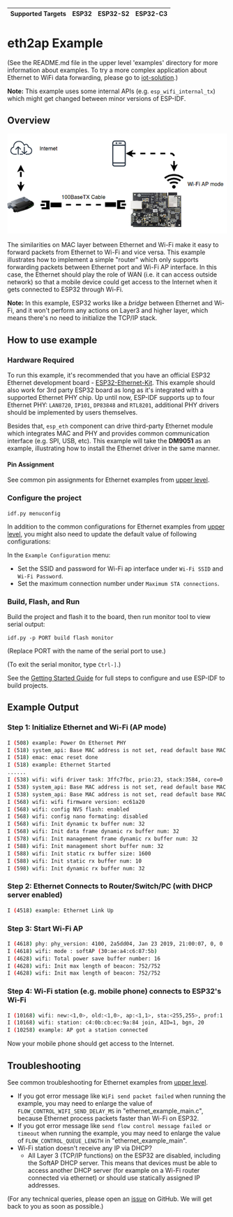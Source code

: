| Supported Targets | ESP32 | ESP32-S2 | ESP32-C3 |
| ----------------- | ----- | -------- | -------- |

# eth2ap Example
(See the README.md file in the upper level 'examples' directory for more information about examples. To try a more complex application about Ethernet to WiFi data forwarding, please go to [iot-solution](https://github.com/espressif/esp-iot-solution/tree/release/v1.0/examples/eth2wifi).)

**Note:** This example uses some internal APIs (e.g. `esp_wifi_internal_tx`) which might get changed between minor versions of ESP-IDF.

## Overview
![eth2ap](eth2ap.png)

The similarities on MAC layer between Ethernet and Wi-Fi make it easy to forward packets from Ethernet to Wi-Fi and vice versa. This example illustrates how to implement a simple "router" which only supports forwarding packets between Ethernet port and Wi-Fi AP interface. In this case, the Ethernet should play the role of WAN (i.e. it can access outside network) so that a mobile device could get access to the Internet when it gets connected to ESP32 through Wi-Fi.

**Note:** In this example, ESP32 works like a *bridge* between Ethernet and Wi-Fi, and it won't perform any actions on Layer3 and higher layer, which means there's no need to initialize the TCP/IP stack.

## How to use example

### Hardware Required

To run this example, it's recommended that you have an official ESP32 Ethernet development board - [ESP32-Ethernet-Kit](https://docs.espressif.com/projects/esp-idf/en/latest/hw-reference/get-started-ethernet-kit.html). This example should also work for 3rd party ESP32 board as long as it's integrated with a supported Ethernet PHY chip. Up until now, ESP-IDF supports up to four Ethernet PHY: `LAN8720`, `IP101`, `DP83848` and `RTL8201`, additional PHY drivers should be implemented by users themselves.

Besides that, `esp_eth` component can drive third-party Ethernet module which integrates MAC and PHY and provides common communication interface (e.g. SPI, USB, etc). This example will take the **DM9051** as an example, illustrating how to install the Ethernet driver in the same manner.

#### Pin Assignment

See common pin assignments for Ethernet examples from [upper level](../README.md#common-pin-assignments).

### Configure the project

```
idf.py menuconfig
```

In addition to the common configurations for Ethernet examples from [upper level](../README.md#common-configurations), you might also need to update the default value of following configurations:

In the `Example Configuration` menu:
* Set the SSID and password for Wi-Fi ap interface under `Wi-Fi SSID` and `Wi-Fi Password`.
* Set the maximum connection number under `Maximum STA connections`.

### Build, Flash, and Run

Build the project and flash it to the board, then run monitor tool to view serial output:

```
idf.py -p PORT build flash monitor
```

(Replace PORT with the name of the serial port to use.)

(To exit the serial monitor, type ``Ctrl-]``.)

See the [Getting Started Guide](https://docs.espressif.com/projects/esp-idf/en/latest/get-started/index.html) for full steps to configure and use ESP-IDF to build projects.

## Example Output

### Step 1: Initialize Ethernet and Wi-Fi (AP mode)

```bash
I (508) example: Power On Ethernet PHY
I (518) system_api: Base MAC address is not set, read default base MAC address from BLK0 of EFUSE
I (518) emac: emac reset done
I (518) example: Ethernet Started
......
I (538) wifi: wifi driver task: 3ffc7fbc, prio:23, stack:3584, core=0
I (538) system_api: Base MAC address is not set, read default base MAC address from BLK0 of EFUSE
I (538) system_api: Base MAC address is not set, read default base MAC address from BLK0 of EFUSE
I (568) wifi: wifi firmware version: ec61a20
I (568) wifi: config NVS flash: enabled
I (568) wifi: config nano formating: disabled
I (568) wifi: Init dynamic tx buffer num: 32
I (568) wifi: Init data frame dynamic rx buffer num: 32
I (578) wifi: Init management frame dynamic rx buffer num: 32
I (588) wifi: Init management short buffer num: 32
I (588) wifi: Init static rx buffer size: 1600
I (588) wifi: Init static rx buffer num: 10
I (598) wifi: Init dynamic rx buffer num: 32
```

### Step 2: Ethernet Connects to Router/Switch/PC (with DHCP server enabled)

```bash
I (4518) example: Ethernet Link Up
```

### Step 3: Start Wi-Fi AP

```bash
I (4618) phy: phy_version: 4100, 2a5dd04, Jan 23 2019, 21:00:07, 0, 0
I (4618) wifi: mode : softAP (30:ae:a4:c6:87:5b)
I (4628) wifi: Total power save buffer number: 16
I (4628) wifi: Init max length of beacon: 752/752
I (4628) wifi: Init max length of beacon: 752/752
```

### Step 4: Wi-Fi station (e.g. mobile phone) connects to ESP32's Wi-Fi

```bash
I (10168) wifi: new:<1,0>, old:<1,0>, ap:<1,1>, sta:<255,255>, prof:1
I (10168) wifi: station: c4:0b:cb:ec:9a:84 join, AID=1, bgn, 20
I (10258) example: AP got a station connected
```

Now your mobile phone should get access to the Internet.

## Troubleshooting

See common troubleshooting for Ethernet examples from [upper level](../README.md#common-troubleshooting).

* If you got error message like `WiFi send packet failed` when running the example, you may need to enlarge the value of `FLOW_CONTROL_WIFI_SEND_DELAY_MS` in "ethernet_example_main.c", because Ethernet process packets faster than Wi-Fi on ESP32.
* If you got error message like `send flow control message failed or timeout` when running the example, you may need to enlarge the value of `FLOW_CONTROL_QUEUE_LENGTH` in "ethernet_example_main".
* Wi-Fi station doesn't receive any IP via DHCP?
    * All Layer 3 (TCP/IP functions) on the ESP32 are disabled, including the SoftAP DHCP server. This means that devices must be able to access another DHCP server (for example on a Wi-Fi router connected via ethernet) or should use statically assigned IP addresses.

(For any technical queries, please open an [issue](https://github.com/espressif/esp-idf/issues) on GitHub. We will get back to you as soon as possible.)
